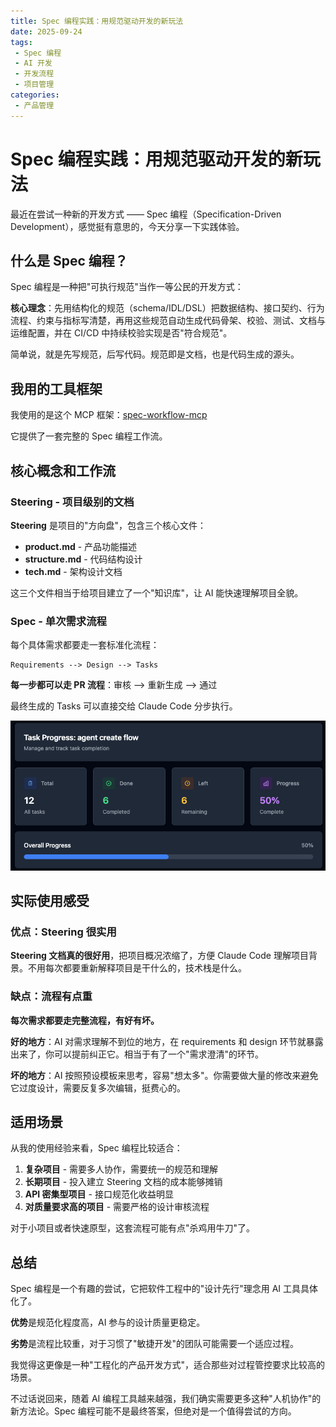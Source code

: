 ```yaml
---
title: Spec 编程实践：用规范驱动开发的新玩法
date: 2025-09-24
tags:
 - Spec 编程
 - AI 开发
 - 开发流程
 - 项目管理
categories:
 - 产品管理
---
```


# Spec 编程实践：用规范驱动开发的新玩法

最近在尝试一种新的开发方式 —— Spec 编程（Specification-Driven Development），感觉挺有意思的，今天分享一下实践体验。

## 什么是 Spec 编程？

Spec 编程是一种把"可执行规范"当作一等公民的开发方式：

**核心理念**：先用结构化的规范（schema/IDL/DSL）把数据结构、接口契约、行为流程、约束与指标写清楚，再用这些规范自动生成代码骨架、校验、测试、文档与运维配置，并在 CI/CD 中持续校验实现是否"符合规范"。

简单说，就是先写规范，后写代码。规范即是文档，也是代码生成的源头。

## 我用的工具框架

我使用的是这个 MCP 框架：[spec-workflow-mcp](https://github.com/Pimzino/spec-workflow-mcp)

它提供了一套完整的 Spec 编程工作流。

## 核心概念和工作流

### Steering - 项目级别的文档

**Steering** 是项目的"方向盘"，包含三个核心文件：

- **product.md** - 产品功能描述
- **structure.md** - 代码结构设计
- **tech.md** - 架构设计文档

这三个文件相当于给项目建立了一个"知识库"，让 AI 能快速理解项目全貌。

### Spec - 单次需求流程

每个具体需求都要走一套标准化流程：

```
Requirements --> Design --> Tasks
```

**每一步都可以走 PR 流程**：审核 --> 重新生成 --> 通过

最终生成的 Tasks 可以直接交给 Claude Code 分步执行。

![工作流示意图](./image/tasks.jpg)

## 实际使用感受

### 优点：Steering 很实用

**Steering 文档真的很好用**，把项目概况浓缩了，方便 Claude Code 理解项目背景。不用每次都要重新解释项目是干什么的，技术栈是什么。

### 缺点：流程有点重

**每次需求都要走完整流程，有好有坏。**

**好的地方**：AI 对需求理解不到位的地方，在 requirements 和 design 环节就暴露出来了，你可以提前纠正它。相当于有了一个"需求澄清"的环节。

**坏的地方**：AI 按照预设模板来思考，容易"想太多"。你需要做大量的修改来避免它过度设计，需要反复多次编辑，挺费心的。

## 适用场景

从我的使用经验来看，Spec 编程比较适合：

1. **复杂项目** - 需要多人协作，需要统一的规范和理解
2. **长期项目** - 投入建立 Steering 文档的成本能够摊销
3. **API 密集型项目** - 接口规范化收益明显
4. **对质量要求高的项目** - 需要严格的设计审核流程

对于小项目或者快速原型，这套流程可能有点"杀鸡用牛刀"了。

## 总结

Spec 编程是一个有趣的尝试，它把软件工程中的"设计先行"理念用 AI 工具具体化了。

**优势**是规范化程度高，AI 参与的设计质量更稳定。

**劣势**是流程比较重，对于习惯了"敏捷开发"的团队可能需要一个适应过程。

我觉得这更像是一种"工程化的产品开发方式"，适合那些对过程管控要求比较高的场景。

不过话说回来，随着 AI 编程工具越来越强，我们确实需要更多这种"人机协作"的新方法论。Spec 编程可能不是最终答案，但绝对是一个值得尝试的方向。